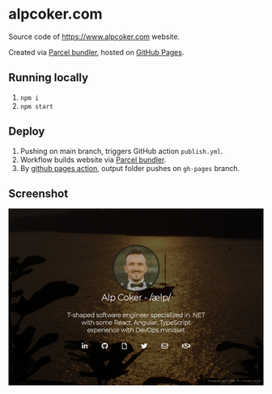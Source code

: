 # alpcoker.com

Source code of https://www.alpcoker.com website.

Created via [Parcel bundler](https://parceljs.org/), hosted on [GitHub Pages](https://pages.github.com/).

## Running locally
1. `npm i`
2. `npm start`

## Deploy

1. Pushing on main branch, triggers GitHub action `publish.yml`. 
2. Workflow builds website via [Parcel bundler](https://parceljs.org/).
3. By [github pages action](https://github.com/marketplace/actions/github-pages-action), output folder pushes on `gh-pages` branch.

## Screenshot

![Screenshot of alpcoker.com](ss.png)

